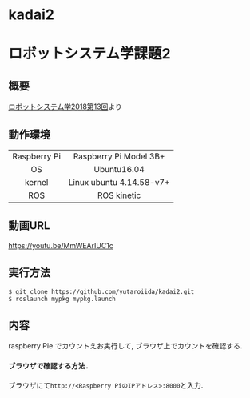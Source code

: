# kadai2

# ロボットシステム学課題2
## 概要
[ロボットシステム学2018第13回](https://github.com/ryuichiueda/robosys2018/blob/master/13.md)より
## 動作環境

|||
|:--:|:--:|
| Raspberry Pi | Raspberry Pi Model 3B+ |
| OS | Ubuntu16.04 |
| kernel | Linux ubuntu 4.14.58-v7+ |
| ROS | ROS kinetic |

## 動画URL
https://youtu.be/MmWEArIUC1c

##  実行方法
```
$ git clone https://github.com/yutaroiida/kadai2.git
$ roslaunch mypkg mypkg.launch
```
## 内容
raspberry Pie でカウントえお実行して, ブラウザ上でカウントを確認する.
#### ブラウザで確認する方法．

ブラウザにて`http://<Raspberry PiのIPアドレス>:8000`と入力.
